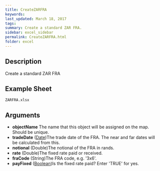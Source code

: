 ```yaml
---
title: CreateZARFRA
keywords:
last_updated: March 18, 2017
tags:
summary: Create a standard ZAR FRA.
sidebar: excel_sidebar
permalink: CreateZARFRA.html
folder: excel
---
```


## Description
Create a standard ZAR FRA

<!--HUMAN EDIT START-->

<!--## Details-->

<!--HUMAN EDIT END-->

## Example Sheet

    ZARFRA.xlsx

## Arguments

* **objectName** The name that this object will be assigned on the map. Should be unique.
* **tradeDate** ([Date](Date.html))The trade date of the FRA.  The near and far dates will be calculated from this.
* **notional** (Double)The notional of the FRA in rands.
* **rate** (Double)The fixed rate paid or received.
* **fraCode** (String)The FRA code, e.g. '3x6'.
* **payFixed** ([Boolean](Boolean.html))Is the fixed rate paid? Enter 'TRUE' for yes.

<!--HUMAN EDIT START-->

<!--## Validation-->

<!--HUMAN EDIT END-->

